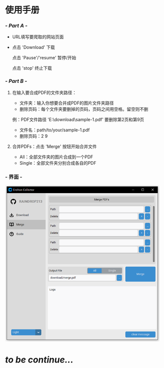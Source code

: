 # **使用手册**

### ***- Part A -***

- URL填写要爬取的网站页面

- 点击 'Download' 下载
    
    点击 'Pause'/'resume' 暂停/开始

    点击 'stop' 终止下载


### ***- Part B -***

1. 在输入要合成PDF的文件夹路径：
    - 文件夹：输入你想要合并成PDF的图片文件夹路径
    - 删除页码：每个文件夹要删掉的页码，页码之间用空格。留空则不删

    例：PDF文件路径 'E:\download\sample-1.pdf' 要删除第2页和第9页
    - 文件名：path/to/your/sample-1.pdf
    - 删除页码：2 9


2. 合并PDFs：点击 'Merge' 按钮开始合并文件
    - All：全部文件夹的图片合成到一个PDF
    - Single：全部文件夹分别合成各自的PDF


### **- 界面 -**

![tips](https://raw.githubusercontent.com/raindrop213/erohon-collector/main/resources/image/preview.png)
# ***to be continue...***
